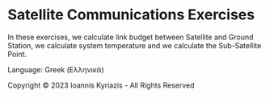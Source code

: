# Satellite Communications Exercises

In these exercises, we calculate link budget between Satellite and Ground Station, we calculate system temperature and we calculate the Sub-Satellite Point.

Language: Greek (Ελληνικά)

Copyright © 2023 Ioannis Kyriazis - All Rights Reserved
